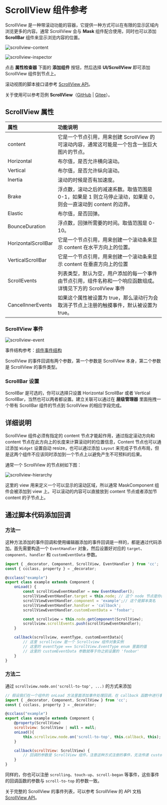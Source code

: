 # ScrollView 组件参考

ScrollView 是一种带滚动功能的容器，它提供一种方式可以在有限的显示区域内浏览更多的内容。通常 ScrollView 会与 **Mask** 组件配合使用，同时也可以添加 **ScrollBar** 组件来显示浏览内容的位置。

![scrollview-content](scroll/scrollview-content.png)

![scrollview-inspector](scroll/scrollview-inspector.png)

点击 **属性检查器** 下面的 **添加组件** 按钮，然后选择 **UI/ScrollView** 即可添加 ScrollView 组件到节点上。

滚动视图的脚本接口请参考 [ScrollView API](__APIDOC__/zh/#/docs/3.5/zh/ui/Class/ScrollView)。

关于使用可以参考范例 **ScrollView**（[GitHub](https://github.com/cocos-creator/test-cases-3d/tree/v3.4/assets/cases/ui/06.scrollview) | [Gitee](https://gitee.com/mirrors_cocos-creator/test-cases-3d/tree/v3.4/assets/cases/ui/06.scrollview)）。

## ScrollView 属性

| 属性                  | 功能说明     |
| :----------  | :---------  |
| content              | 它是一个节点引用，用来创建 ScrollView 的可滚动内容，通常这可能是一个包含一张巨大图片的节点。                 |
| Horizontal           | 布尔值，是否允许横向滚动。                                                                          |
| Vertical             | 布尔值，是否允许纵向滚动。                                                                          |
| Inertia              | 滚动的时候是否有加速度。                                                                            |
| Brake                | 浮点数，滚动之后的减速系数。取值范围是 0-1，如果是 1 则立马停止滚动，如果是 0，则会一直滚动到 content 的边界。  |
| Elastic              | 布尔值，是否回弹。                                                                                 |
| BounceDuration      | 浮点数，回弹所需要的时间。取值范围是 0-10。                                                            |
| HorizontalScrollBar | 它是一个节点引用，用来创建一个滚动条来显示 content 在水平方向上的位置。                                    |
| VerticalScrollBar   | 它是一个节点引用，用来创建一个滚动条来显示 content 在垂直方向上的位置                                      |
| ScrollEvents    | 列表类型，默认为空，用户添加的每一个事件由节点引用，组件名称和一个响应函数组成。详情见下方的 ScrollView 事件     |
| CancelInnerEvents    | 如果这个属性被设置为 true，那么滚动行为会取消子节点上注册的触摸事件，默认被设置为 true。                      |

### ScrollView 事件

![scrollview-event](scroll/scrollview-event.png)

事件结构参考：[组件事件结构](./button.md#组件事件结构)

ScrollView 的事件回调有两个参数，第一个参数是 ScrollView 本身，第二个参数是 ScrollView 的事件类型。

### ScrollBar 设置

ScrollBar 是可选的，你可以选择只设置 Horizontal ScrollBar 或者 Vertical ScrollBar，当然也可以两者都设置。建立关联可以通过在 **层级管理器** 里面拖拽一个带有 ScrollBar 组件的节点到 ScrollView 的相应字段完成。

## 详细说明

ScrollView 组件必须有指定的 content 节点才能起作用，通过指定滚动方向和 content 节点在此方向上的长度来计算滚动时的位置信息，Content 节点也可以通过添加 `Widget` 设置自动 resize，也可以通过添加 `Layout` 来完成子节点布局，但是这两个组件不应该同时添加到一个节点上以避免产生不可预料的后果。

通常一个 ScrollView 的节点树如下图：

![scrollview-hierarchy](scroll/scrollview-hierarchy.png)

这里的 view 用来定义一个可以显示的滚动区域，所以通常 MaskComponent 组件会被添加到 view 上。可以滚动的内容可以直接放到 content 节点或者添加节 content 的子节点上。

## 通过脚本代码添加回调

### 方法一

这种方法添加的事件回调和使用编辑器添加的事件回调是一样的，都是通过代码添加。首先需要构造一个 `EventHandler` 对象，然后设置好对应的 `target`、`component`、`handler` 和 `customEventData` 参数。

```ts
import { _decorator, Component, ScrollView, EventHandler } from 'cc';
const { ccclass, property } = _decorator;

@ccclass("example")
export class example extends Component {
    onLoad() {
        const scrollViewEventHandler = new EventHandler();
        scrollViewEventHandler.target = this.node; // 这个 node 节点是你的事件处理代码组件所属的节点
        scrollViewEventHandler.component = 'example';// 这个是脚本类名
        scrollViewEventHandler.handler = 'callback';
        scrollViewEventHandler.customEventData = 'foobar';

        const scrollview = this.node.getComponent(ScrollView);
        scrollview.scrollEvents.push(scrollViewEventHandler);
    }

    callback(scrollview, eventType, customEventData){
        // 这里 scrollview 是一个 Scrollview 组件对象实例
        // 这里的 eventType === ScrollView.EventType enum 里面的值
        // 这里的 customEventData 参数就等于你之前设置的 'foobar'
    }
}
```

### 方法二

通过 `scrollview.node.on('scroll-to-top', ...)` 的方式来添加

```js
// 假设我们在一个组件的 onLoad 方法里面添加事件处理回调，在 callback 函数中进行事件处理:
import { _decorator, Component, ScrollView } from 'cc';
const { ccclass, property } = _decorator;

@ccclass("example")
export class example extends Component {
    @property(ScrollView)
    scrollview: ScrollView | null = null;
    onLoad(){
        this.scrollview.node.on('scroll-to-top', this.callback, this);
    }

    callback(scrollView: ScrollView) {
        // 回调的参数是 ScrollView 组件，注意这种方式注册的事件，无法传递 customEventData
    }
}
```

同样的，你也可以注册 `scrolling`、`touch-up`、`scroll-began` 等事件，这些事件的回调函数的参数与 `scroll-to-top` 的参数一致。

关于完整的 ScrollView 的事件列表，可以参考 ScrollView 的 API 文档 [ScrollView API](__APIDOC__/zh/#/docs/3.5/zh/ui/Class/ScrollView)。
